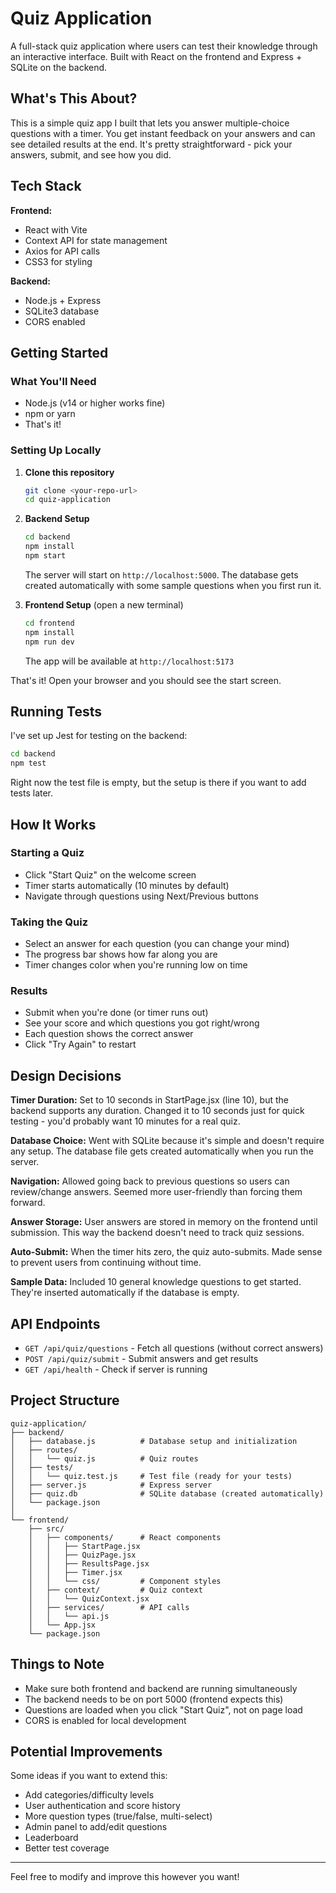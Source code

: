 # Quiz Application

A full-stack quiz application where users can test their knowledge through an interactive interface. Built with React on the frontend and Express + SQLite on the backend.

## What's This About?

This is a simple quiz app I built that lets you answer multiple-choice questions with a timer. You get instant feedback on your answers and can see detailed results at the end. It's pretty straightforward - pick your answers, submit, and see how you did.

## Tech Stack

**Frontend:**
- React with Vite
- Context API for state management
- Axios for API calls
- CSS3 for styling

**Backend:**
- Node.js + Express
- SQLite3 database
- CORS enabled

## Getting Started

### What You'll Need

- Node.js (v14 or higher works fine)
- npm or yarn
- That's it!

### Setting Up Locally

1. **Clone this repository**
   ```bash
   git clone <your-repo-url>
   cd quiz-application
   ```

2. **Backend Setup**
   ```bash
   cd backend
   npm install
   npm start
   ```
   
   The server will start on `http://localhost:5000`. The database gets created automatically with some sample questions when you first run it.

3. **Frontend Setup** (open a new terminal)
   ```bash
   cd frontend
   npm install
   npm run dev
   ```
   
   The app will be available at `http://localhost:5173`

That's it! Open your browser and you should see the start screen.

## Running Tests

I've set up Jest for testing on the backend:

```bash
cd backend
npm test
```

Right now the test file is empty, but the setup is there if you want to add tests later.

## How It Works

### Starting a Quiz
- Click "Start Quiz" on the welcome screen
- Timer starts automatically (10 minutes by default)
- Navigate through questions using Next/Previous buttons

### Taking the Quiz
- Select an answer for each question (you can change your mind)
- The progress bar shows how far along you are
- Timer changes color when you're running low on time

### Results
- Submit when you're done (or timer runs out)
- See your score and which questions you got right/wrong
- Each question shows the correct answer
- Click "Try Again" to restart

## Design Decisions

**Timer Duration:** Set to 10 seconds in StartPage.jsx (line 10), but the backend supports any duration. Changed it to 10 seconds just for quick testing - you'd probably want 10 minutes for a real quiz.

**Database Choice:** Went with SQLite because it's simple and doesn't require any setup. The database file gets created automatically when you run the server.

**Navigation:** Allowed going back to previous questions so users can review/change answers. Seemed more user-friendly than forcing them forward.

**Answer Storage:** User answers are stored in memory on the frontend until submission. This way the backend doesn't need to track quiz sessions.

**Auto-Submit:** When the timer hits zero, the quiz auto-submits. Made sense to prevent users from continuing without time.

**Sample Data:** Included 10 general knowledge questions to get started. They're inserted automatically if the database is empty.

## API Endpoints

- `GET /api/quiz/questions` - Fetch all questions (without correct answers)
- `POST /api/quiz/submit` - Submit answers and get results
- `GET /api/health` - Check if server is running

## Project Structure

```
quiz-application/
├── backend/
│   ├── database.js          # Database setup and initialization
│   ├── routes/
│   │   └── quiz.js          # Quiz routes
│   ├── tests/
│   │   └── quiz.test.js     # Test file (ready for your tests)
│   ├── server.js            # Express server
│   ├── quiz.db              # SQLite database (created automatically)
│   └── package.json
│
└── frontend/
    ├── src/
    │   ├── components/      # React components
    │   │   ├── StartPage.jsx
    │   │   ├── QuizPage.jsx
    │   │   ├── ResultsPage.jsx
    │   │   ├── Timer.jsx
    │   │   └── css/         # Component styles
    │   ├── context/         # Quiz context
    │   │   └── QuizContext.jsx
    │   ├── services/        # API calls
    │   │   └── api.js
    │   └── App.jsx
    └── package.json
```

## Things to Note

- Make sure both frontend and backend are running simultaneously
- The backend needs to be on port 5000 (frontend expects this)
- Questions are loaded when you click "Start Quiz", not on page load
- CORS is enabled for local development

## Potential Improvements

Some ideas if you want to extend this:
- Add categories/difficulty levels
- User authentication and score history
- More question types (true/false, multi-select)
- Admin panel to add/edit questions
- Leaderboard
- Better test coverage

---

Feel free to modify and improve this however you want!
